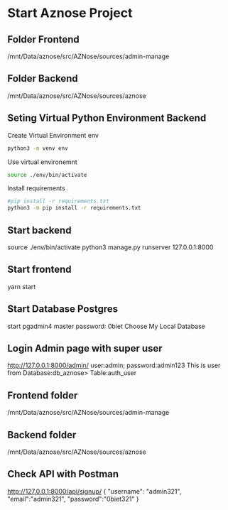 # Start Aznose Project

## Folder Frontend

/mnt/Data/aznose/src/AZNose/sources/admin-manage

## Folder Backend

/mnt/Data/aznose/src/AZNose/sources/aznose

## Seting Virtual Python Environment Backend

Create Virtual Environment env

```bash
python3 -m venv env
```

Use virtual environemnt

```bash
source ./env/bin/activate
```

Install requirements

```bash
#pip install -r requirements.txt
python3 -m pip install -r requirements.txt
```

## Start backend

source ./env/bin/activate
python3 manage.py runserver 127.0.0.1:8000

## Start frontend

yarn start

## Start Database Postgres

start pgadmin4
master password: 0biet
Choose My Local Database

## Login Admin page with super user

<http://127.0.0.1:8000/admin/>
user:admin; password:admin123
This is user from Database:db_aznose> Table:auth_user

## Frontend folder

/mnt/Data/aznose/src/AZNose/sources/admin-manage

## Backend folder

/mnt/Data/aznose/src/AZNose/sources/aznose

## Check API with Postman

http://127.0.0.1:8000/api/signup/
{
"username": "admin321",
"email":"admin321",
"password":"0biet321"
}
